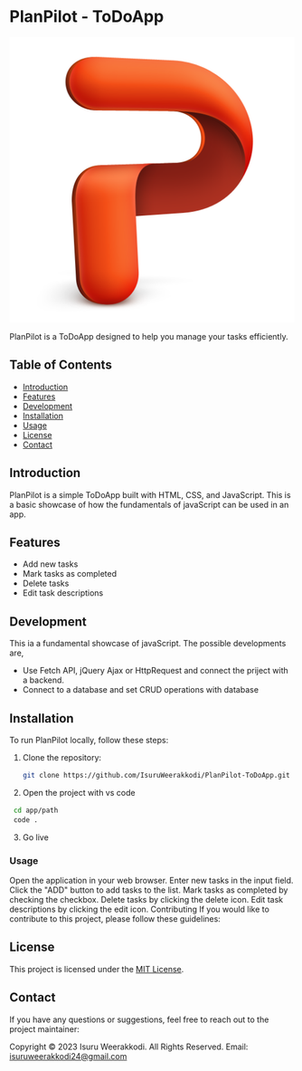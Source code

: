 # PlanPilot - ToDoApp

![PlanPilot Logo](img/favicon.png)

PlanPilot is a ToDoApp designed to help you manage your tasks efficiently.

## Table of Contents
- [Introduction](#introduction)
- [Features](#features)
- [Development](#development)
- [Installation](#installation)
- [Usage](#usage)
- [License](#license)
- [Contact](#contact)

## Introduction

PlanPilot is a simple ToDoApp built with HTML, CSS, and JavaScript. This is a basic showcase of how the fundamentals of javaScript can be used in an app.

## Features

- Add new tasks
- Mark tasks as completed
- Delete tasks
- Edit task descriptions

## Development
This ia a fundamental showcase of javaScript.
The possible developments are,
   - Use Fetch API, jQuery Ajax or HttpRequest and connect the priject with a backend.
   - Connect to a database and set CRUD operations with database

## Installation

To run PlanPilot locally, follow these steps:

1. Clone the repository:
   ```bash
   git clone https://github.com/IsuruWeerakkodi/PlanPilot-ToDoApp.git
   
2. Open the project with vs code
  ```bash
   cd app/path
   code .
```

3. Go live

### Usage
Open the application in your web browser.
Enter new tasks in the input field.
Click the "ADD" button to add tasks to the list.
Mark tasks as completed by checking the checkbox.
Delete tasks by clicking the delete icon.
Edit task descriptions by clicking the edit icon.
Contributing
If you would like to contribute to this project, please follow these guidelines:

## License
This project is licensed under the [MIT License](LICENSE).

## Contact
If you have any questions or suggestions, feel free to reach out to the project maintainer:

Copyright &copy; 2023 Isuru Weerakkodi. All Rights Reserved.
Email: isuruweerakkodi24@gmail.com
